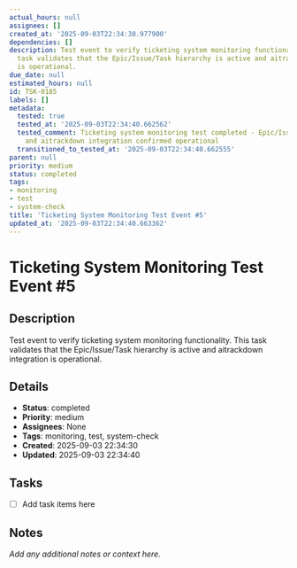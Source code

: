 ```yaml
---
actual_hours: null
assignees: []
created_at: '2025-09-03T22:34:30.977900'
dependencies: []
description: Test event to verify ticketing system monitoring functionality. This
  task validates that the Epic/Issue/Task hierarchy is active and aitrackdown integration
  is operational.
due_date: null
estimated_hours: null
id: TSK-0185
labels: []
metadata:
  tested: true
  tested_at: '2025-09-03T22:34:40.662562'
  tested_comment: Ticketing system monitoring test completed - Epic/Issue/Task hierarchy
    and aitrackdown integration confirmed operational
  transitioned_to_tested_at: '2025-09-03T22:34:40.662555'
parent: null
priority: medium
status: completed
tags:
- monitoring
- test
- system-check
title: 'Ticketing System Monitoring Test Event #5'
updated_at: '2025-09-03T22:34:40.663362'
---
```


# Ticketing System Monitoring Test Event #5

## Description
Test event to verify ticketing system monitoring functionality. This task validates that the Epic/Issue/Task hierarchy is active and aitrackdown integration is operational.

## Details
- **Status**: completed
- **Priority**: medium
- **Assignees**: None
- **Tags**: monitoring, test, system-check
- **Created**: 2025-09-03 22:34:30
- **Updated**: 2025-09-03 22:34:40

## Tasks
- [ ] Add task items here

## Notes
_Add any additional notes or context here._
